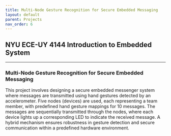```yaml
---
title: Multi-Node Gesture Recognition for Secure Embedded Messaging
layout: default
parent: Projects
nav_order: 6
---
```


## NYU ECE-UY 4144 Introduction to Embedded System  

---
### Multi-Node Gesture Recognition for Secure Embedded Messaging  

This project involves designing a secure embedded messenger system where messages are transmitted using hand gestures detected by an accelerometer. Five nodes (devices) are used, each representing a team member, with predefined hand gesture mappings for 10 messages. The messages are sequentially transmitted through the nodes, where each device lights up a corresponding LED to indicate the received message. A hybrid mechanism ensures robustness in gesture detection and secure communication within a predefined hardware environment.  

